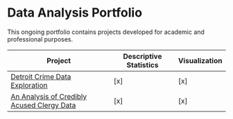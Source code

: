 # Data Analysis Portfolio

This ongoing portfolio contains projects developed for academic and professional purposes.


| Project | Descriptive Statistics | Visualization |
| --- | --- | --- |
| [Detroit Crime Data Exploration](https://github.com/Skye80/Data-Analysis-Portfolio/blob/master/Detroit%20Crime%20Data%20Analysis-checkpoint.ipynb) | [x] | [x] |
| [An Analysis of Credibly Acused Clergy Data](https://github.com/Skye80/Data-Analysis-Portfolio/blob/master/Analysis%20of%20Credibly%20Accused%20Clergy%20Data.ipynb) | [x] | [x] |
